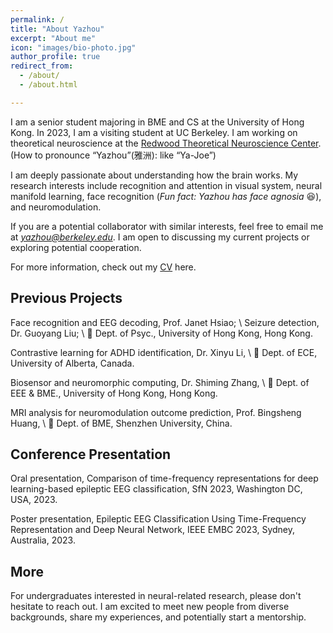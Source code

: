 ```yaml
---
permalink: /
title: "About Yazhou"
excerpt: "About me"
icon: "images/bio-photo.jpg"
author_profile: true
redirect_from: 
  - /about/
  - /about.html

---
```

I am a senior student majoring in BME and CS at the University of Hong Kong. In 2023, I am a visiting student at UC Berkeley. I am working on theoretical neuroscience at the [Redwood Theoretical Neuroscience Center](https://redwood.berkeley.edu/). (How to pronounce “Yazhou”(雅洲): like “Ya-Joe”)

I am deeply passionate about understanding how the brain works. My research interests include recognition and attention in visual system, neural manifold learning, face recognition (*Fun fact: Yazhou has face agnosia* 😆), and neuromodulation.

If you are a potential collaborator with similar interests, feel free to email me at *<a href="mailto:yazhou@berkeley.edu">yazhou@berkeley.edu</a>*. I am open to discussing my current projects or exploring potential cooperation.

For more information, check out my <a href="https://connecthkuhk-my.sharepoint.com/:b:/g/personal/nebula_connect_hku_hk/EfEMySx4LiFKqn8JsrHNwewBe4JNGpwtNrY8IIBFh7IAPQ?e=VOK18D" target="_blank">CV</a> here.

## Previous Projects

Face recognition and EEG decoding, Prof. Janet Hsiao; \\
Seizure detection, Dr. Guoyang Liu; \\
📍 Dept. of Psyc., University of Hong Kong, Hong Kong.

Contrastive learning for ADHD identification, Dr. Xinyu Li, \\
📍 Dept. of ECE, University of Alberta, Canada.

Biosensor and neuromorphic computing, Dr. Shiming Zhang, \\
📍 Dept. of EEE & BME., University of Hong Kong, Hong Kong.

MRI analysis for neuromodulation outcome prediction, Prof. Bingsheng Huang, \\
📍 Dept. of BME, Shenzhen University, China.

## Conference Presentation
Oral presentation, Comparison of time-frequency representations for deep learning-based epileptic EEG classification, SfN 2023, Washington DC, USA, 2023.

Poster presentation, Epileptic EEG Classification Using Time-Frequency Representation and Deep Neural Network, IEEE EMBC 2023, Sydney, Australia, 2023.

## More
For undergraduates interested in neural-related research, please don't hesitate to reach out. I am excited to meet new people from diverse backgrounds, share my experiences, and potentially start a mentorship.

